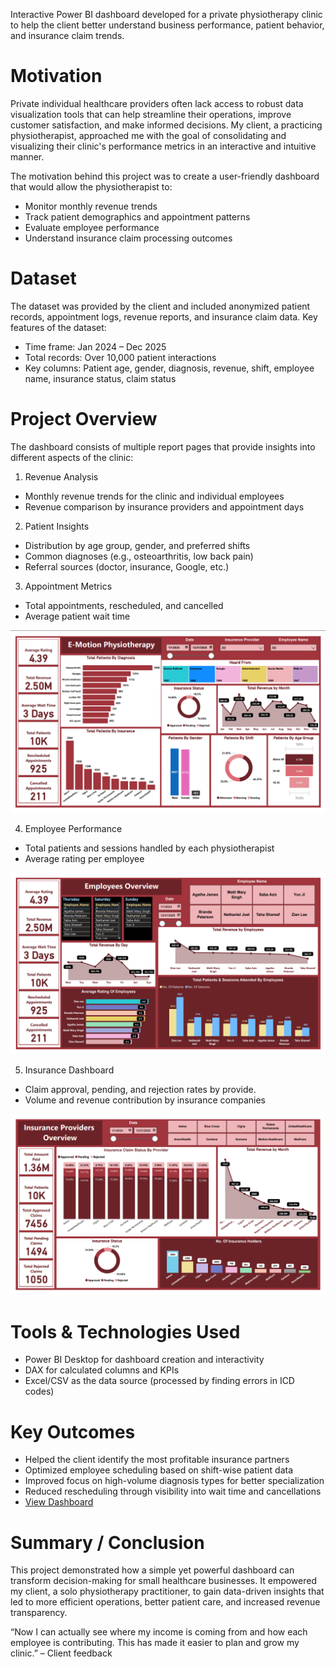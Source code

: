 Interactive Power BI dashboard developed for a private physiotherapy clinic to help the client better understand business performance, patient behavior, and insurance claim trends.

# Motivation

Private individual healthcare providers often lack access to robust data visualization tools that can help streamline their operations, improve customer satisfaction, and make informed decisions. My client, a practicing physiotherapist, approached me with the goal of consolidating and visualizing their clinic's performance metrics in an interactive and intuitive manner.

The motivation behind this project was to create a user-friendly dashboard that would allow the physiotherapist to:

*	Monitor monthly revenue trends
*	Track patient demographics and appointment patterns
*	Evaluate employee performance
*	Understand insurance claim processing outcomes

# Dataset
The dataset was provided by the client and included anonymized patient records, appointment logs, revenue reports, and insurance claim data. Key features of the dataset:

* Time frame: Jan 2024 – Dec 2025
* Total records: Over 10,000 patient interactions
* Key columns: Patient age, gender, diagnosis, revenue, shift, employee name, insurance status, claim status

# Project Overview
The dashboard consists of multiple report pages that provide insights into different aspects of the clinic:

1. Revenue Analysis
* Monthly revenue trends for the clinic and individual employees
* Revenue comparison by insurance providers and appointment days

2. Patient Insights
* Distribution by age group, gender, and preferred shifts
* Common diagnoses (e.g., osteoarthritis, low back pain)
* Referral sources (doctor, insurance, Google, etc.)

3. Appointment Metrics
* Total appointments, rescheduled, and cancelled
* Average patient wait time

![](/Images/E-motion-1.png)

4. Employee Performance
* Total patients and sessions handled by each physiotherapist
* Average rating per employee

![](/Images/E-motion-2.png)

5. Insurance Dashboard
* Claim approval, pending, and rejection rates by provide.
* Volume and revenue contribution by insurance companies

![](/Images/E-motion-3.png)

# Tools & Technologies Used
* Power BI Desktop for dashboard creation and interactivity
* DAX for calculated columns and KPIs
* Excel/CSV as the data source (processed by finding errors in ICD codes)

# Key Outcomes
* Helped the client identify the most profitable insurance partners
* Optimized employee scheduling based on shift-wise patient data
* Improved focus on high-volume diagnosis types for better specialization
* Reduced rescheduling through visibility into wait time and cancellations
* <a href="https://github.com/ShaguftaPathan/PowerBI_Dashboard_Healthcare_Client/blob/main/E-Motion_Physiotheraphy_Dashboard.pdf">View Dashboard</a>

# Summary / Conclusion
This project demonstrated how a simple yet powerful dashboard can transform decision-making for small healthcare businesses. It empowered my client, a solo physiotherapy practitioner, to gain data-driven insights that led to more efficient operations, better patient care, and increased revenue transparency.

“Now I can actually see where my income is coming from and how each employee is contributing. This has made it easier to plan and grow my clinic.” – Client feedback
